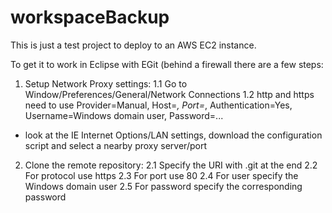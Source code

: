 # workspaceBackup

This is just a test project to deploy to an AWS EC2 instance.

To get it to work in Eclipse with EGit (behind a firewall there are a few steps:
1. Setup Network Proxy settings:
1.1 Go to Window/Preferences/General/Network Connections
1.2 http and https need to use Provider=Manual, Host=*, Port=*, Authentication=Yes, Username=Windows domain user, Password=...
* look at the IE Internet Options/LAN settings, download the configuration script and select a nearby proxy server/port

2. Clone the remote repository:
2.1 Specify the URI with .git at the end
2.2 For protocol use https
2.3 For port use 80
2.4 For user specify the Windows domain user
2.5 For password specify the corresponding password
